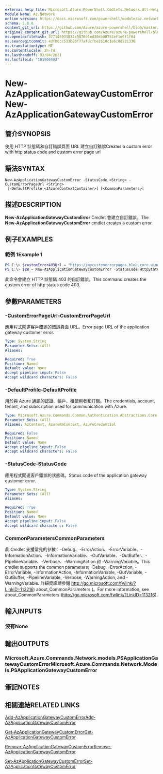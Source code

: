```yaml
---
external help file: Microsoft.Azure.PowerShell.Cmdlets.Network.dll-Help.xml
Module Name: Az.Network
online version: https://docs.microsoft.com/powershell/module/az.network/new-azapplicationgatewaycustomerror
schema: 2.0.0
content_git_url: https://github.com/Azure/azure-powershell/blob/master/src/Network/Network/help/New-AzApplicationGatewayCustomError.md
original_content_git_url: https://github.com/Azure/azure-powershell/blob/master/src/Network/Network/help/New-AzApplicationGatewayCustomError.md
ms.openlocfilehash: 377145933832c587691ed30db08754ef1e6f1f64
ms.sourcegitcommit: 4dfb0cc533b83f77afdcfbe2618c1e6c8d221330
ms.translationtype: MT
ms.contentlocale: zh-TW
ms.lasthandoff: 03/04/2021
ms.locfileid: "101906902"
---
```

# <span data-ttu-id="00aad-101">New-AzApplicationGatewayCustomError</span><span class="sxs-lookup"><span data-stu-id="00aad-101">New-AzApplicationGatewayCustomError</span></span>

## <span data-ttu-id="00aad-102">簡介</span><span class="sxs-lookup"><span data-stu-id="00aad-102">SYNOPSIS</span></span>
<span data-ttu-id="00aad-103">使用 HTTP 狀態碼和自訂錯誤頁面 URL 建立自訂錯誤</span><span class="sxs-lookup"><span data-stu-id="00aad-103">Creates a custom error with http status code and custom error page url</span></span> 

## <span data-ttu-id="00aad-104">語法</span><span class="sxs-lookup"><span data-stu-id="00aad-104">SYNTAX</span></span>

```
New-AzApplicationGatewayCustomError -StatusCode <String> -CustomErrorPageUrl <String>
 [-DefaultProfile <IAzureContextContainer>] [<CommonParameters>]
```

## <span data-ttu-id="00aad-105">描述</span><span class="sxs-lookup"><span data-stu-id="00aad-105">DESCRIPTION</span></span>
<span data-ttu-id="00aad-106">**New-AzApplicationGatewayCustomError** Cmdlet 會建立自訂錯誤。</span><span class="sxs-lookup"><span data-stu-id="00aad-106">The **New-AzApplicationGatewayCustomError** cmdlet creates a custom error.</span></span>

## <span data-ttu-id="00aad-107">例子</span><span class="sxs-lookup"><span data-stu-id="00aad-107">EXAMPLES</span></span>

### <span data-ttu-id="00aad-108">範例 1</span><span class="sxs-lookup"><span data-stu-id="00aad-108">Example 1</span></span>
```powershell
PS C:\> $customError403Url = "https://mycustomerrorpages.blob.core.windows.net/errorpages/403-another.htm"
PS C:\> $ce = New-AzApplicationGatewayCustomError -StatusCode HttpStatus403 -CustomErrorPageUrl $customError403Url
```

<span data-ttu-id="00aad-109">此命令會建立 HTTP 狀態碼 403 的自訂錯誤。</span><span class="sxs-lookup"><span data-stu-id="00aad-109">This command creates the custom error of http status code 403.</span></span>

## <span data-ttu-id="00aad-110">參數</span><span class="sxs-lookup"><span data-stu-id="00aad-110">PARAMETERS</span></span>

### <span data-ttu-id="00aad-111">-CustomErrorPageUrl</span><span class="sxs-lookup"><span data-stu-id="00aad-111">-CustomErrorPageUrl</span></span>
<span data-ttu-id="00aad-112">應用程式閘道客戶錯誤的錯誤頁面 URL。</span><span class="sxs-lookup"><span data-stu-id="00aad-112">Error page URL of the application gateway customer error.</span></span>

```yaml
Type: System.String
Parameter Sets: (All)
Aliases:

Required: True
Position: Named
Default value: None
Accept pipeline input: False
Accept wildcard characters: False
```

### <span data-ttu-id="00aad-113">-DefaultProfile</span><span class="sxs-lookup"><span data-stu-id="00aad-113">-DefaultProfile</span></span>
<span data-ttu-id="00aad-114">用於與 Azure 通訊的認證、帳戶、租使用者和訂閱。</span><span class="sxs-lookup"><span data-stu-id="00aad-114">The credentials, account, tenant, and subscription used for communication with Azure.</span></span>

```yaml
Type: Microsoft.Azure.Commands.Common.Authentication.Abstractions.Core.IAzureContextContainer
Parameter Sets: (All)
Aliases: AzContext, AzureRmContext, AzureCredential

Required: False
Position: Named
Default value: None
Accept pipeline input: False
Accept wildcard characters: False
```

### <span data-ttu-id="00aad-115">-StatusCode</span><span class="sxs-lookup"><span data-stu-id="00aad-115">-StatusCode</span></span>
<span data-ttu-id="00aad-116">應用程式閘道客戶錯誤的狀態碼。</span><span class="sxs-lookup"><span data-stu-id="00aad-116">Status code of the application gateway customer error.</span></span>

```yaml
Type: System.String
Parameter Sets: (All)
Aliases:

Required: True
Position: Named
Default value: None
Accept pipeline input: False
Accept wildcard characters: False
```

### <span data-ttu-id="00aad-117">CommonParameters</span><span class="sxs-lookup"><span data-stu-id="00aad-117">CommonParameters</span></span>
<span data-ttu-id="00aad-118">此 Cmdlet 支援常見的參數：-Debug、-ErrorAction、-ErrorVariable、-InformationAction、-InformationVariable、-OutVariable、-OutBuffer、-PipelineVariable、-Verbose、-WarningAction 和 -WarningVariable。</span><span class="sxs-lookup"><span data-stu-id="00aad-118">This cmdlet supports the common parameters: -Debug, -ErrorAction, -ErrorVariable, -InformationAction, -InformationVariable, -OutVariable, -OutBuffer, -PipelineVariable, -Verbose, -WarningAction, and -WarningVariable.</span></span> <span data-ttu-id="00aad-119">詳細資訊請參閱 http://go.microsoft.com/fwlink/?LinkID=113216) about_CommonParameters (。</span><span class="sxs-lookup"><span data-stu-id="00aad-119">For more information, see about_CommonParameters (http://go.microsoft.com/fwlink/?LinkID=113216).</span></span>

## <span data-ttu-id="00aad-120">輸入</span><span class="sxs-lookup"><span data-stu-id="00aad-120">INPUTS</span></span>

### <span data-ttu-id="00aad-121">沒有</span><span class="sxs-lookup"><span data-stu-id="00aad-121">None</span></span>

## <span data-ttu-id="00aad-122">輸出</span><span class="sxs-lookup"><span data-stu-id="00aad-122">OUTPUTS</span></span>

### <span data-ttu-id="00aad-123">Microsoft.Azure.Commands.Network.models.PSApplicationGatewayCustomError</span><span class="sxs-lookup"><span data-stu-id="00aad-123">Microsoft.Azure.Commands.Network.Models.PSApplicationGatewayCustomError</span></span>

## <span data-ttu-id="00aad-124">筆記</span><span class="sxs-lookup"><span data-stu-id="00aad-124">NOTES</span></span>

## <span data-ttu-id="00aad-125">相關連結</span><span class="sxs-lookup"><span data-stu-id="00aad-125">RELATED LINKS</span></span>

[<span data-ttu-id="00aad-126">Add-AzApplicationGatewayCustomError</span><span class="sxs-lookup"><span data-stu-id="00aad-126">Add-AzApplicationGatewayCustomError</span></span>](./Add-AzApplicationGatewayCustomError.md)

[<span data-ttu-id="00aad-127">Get-AzApplicationGatewayCustomError</span><span class="sxs-lookup"><span data-stu-id="00aad-127">Get-AzApplicationGatewayCustomError</span></span>](./Get-AzApplicationGatewayCustomError.md)

[<span data-ttu-id="00aad-128">Remove-AzApplicationGatewayCustomError</span><span class="sxs-lookup"><span data-stu-id="00aad-128">Remove-AzApplicationGatewayCustomError</span></span>](./Remove-AzApplicationGatewayCustomError.md)

[<span data-ttu-id="00aad-129">Set-AzApplicationGatewayCustomError</span><span class="sxs-lookup"><span data-stu-id="00aad-129">Set-AzApplicationGatewayCustomError</span></span>](./Set-AzApplicationGatewayCustomError.md)

